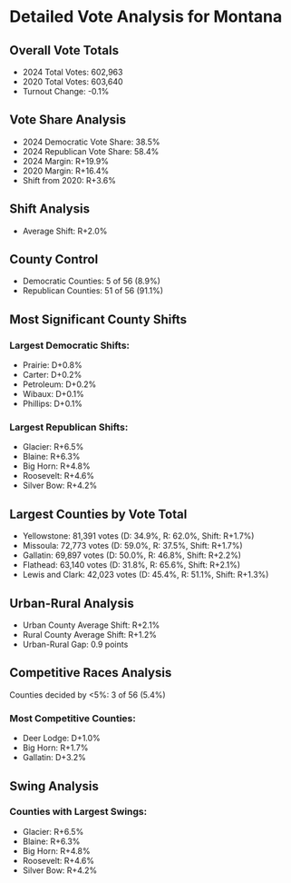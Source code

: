 # Detailed Vote Analysis for Montana

## Overall Vote Totals

* 2024 Total Votes: 602,963
* 2020 Total Votes: 603,640
* Turnout Change: -0.1%

## Vote Share Analysis

* 2024 Democratic Vote Share: 38.5%
* 2024 Republican Vote Share: 58.4%
* 2024 Margin: R+19.9%
* 2020 Margin: R+16.4%
* Shift from 2020: R+3.6%

## Shift Analysis

* Average Shift: R+2.0%

## County Control

* Democratic Counties: 5 of 56 (8.9%)
* Republican Counties: 51 of 56 (91.1%)

## Most Significant County Shifts

### Largest Democratic Shifts:
* Prairie: D+0.8%
* Carter: D+0.2%
* Petroleum: D+0.2%
* Wibaux: D+0.1%
* Phillips: D+0.1%

### Largest Republican Shifts:
* Glacier: R+6.5%
* Blaine: R+6.3%
* Big Horn: R+4.8%
* Roosevelt: R+4.6%
* Silver Bow: R+4.2%

## Largest Counties by Vote Total

* Yellowstone: 81,391 votes (D: 34.9%, R: 62.0%, Shift: R+1.7%)
* Missoula: 72,773 votes (D: 59.0%, R: 37.5%, Shift: R+1.7%)
* Gallatin: 69,897 votes (D: 50.0%, R: 46.8%, Shift: R+2.2%)
* Flathead: 63,140 votes (D: 31.8%, R: 65.6%, Shift: R+2.1%)
* Lewis and Clark: 42,023 votes (D: 45.4%, R: 51.1%, Shift: R+1.3%)

## Urban-Rural Analysis

* Urban County Average Shift: R+2.1%
* Rural County Average Shift: R+1.2%
* Urban-Rural Gap: 0.9 points

## Competitive Races Analysis

Counties decided by <5%: 3 of 56 (5.4%)

### Most Competitive Counties:
* Deer Lodge: D+1.0%
* Big Horn: R+1.7%
* Gallatin: D+3.2%

## Swing Analysis

### Counties with Largest Swings:
* Glacier: R+6.5%
* Blaine: R+6.3%
* Big Horn: R+4.8%
* Roosevelt: R+4.6%
* Silver Bow: R+4.2%
